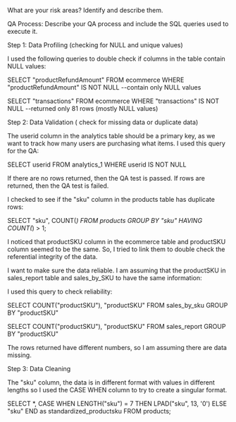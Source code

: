 What are your risk areas? Identify and describe them.



QA Process:
Describe your QA process and include the SQL queries used to execute it.  

Step 1: Data Profiling (checking for NULL and unique values)

I used the following queries to double check if columns in the table contain NULL values: 

SELECT "productRefundAmount" 
FROM ecommerce
WHERE "productRefundAmount" IS NOT NULL --contain only NULL values

SELECT "transactions"
FROM ecommerce
WHERE "transactions" IS NOT NULL --returned only 81 rows (mostly NULL values) 

Step 2: Data Validation ( check for missing data or duplicate data)

The userid column in the analytics table should be a primary key, as we want to track how many users are purchasing what items. I used this query for the QA: 

SELECT userid 
FROM analytics_1
WHERE userid IS NOT NULL 

If there are no rows returned, then the QA test is passed. If rows are returned, then the QA test is failed. 

I checked to see if the "sku" column in the products table has duplicate rows: 

SELECT "sku", COUNT(*)
FROM products
GROUP BY "sku"
HAVING COUNT(*) > 1; 



I noticed that productSKU column in the ecommerce table and productSKU column seemed to be the same. So, I tried to link them to double check the referential integrity of the data.  

I want to make sure the data reliable. I am assuming that the productSKU in sales_report table and sales_by_SKU to have the same information: 

I used this query to check reliability:

SELECT COUNT("productSKU"), "productSKU"
FROM sales_by_sku
GROUP BY "productSKU" 

SELECT COUNT("productSKU"), "productSKU"
FROM sales_report
GROUP BY "productSKU"  

The rows returned have different numbers, so I am assuming there are data missing. 


Step 3: Data Cleaning 

The "sku" column, the data is in different format with values in different lengths so I used the CASE WHEN column to try to create a singular format. 

SELECT *, 
  CASE 
    WHEN LENGTH("sku") = 7 THEN LPAD("sku", 13, '0')
    ELSE "sku"
  END as standardized_productsku
FROM products;
